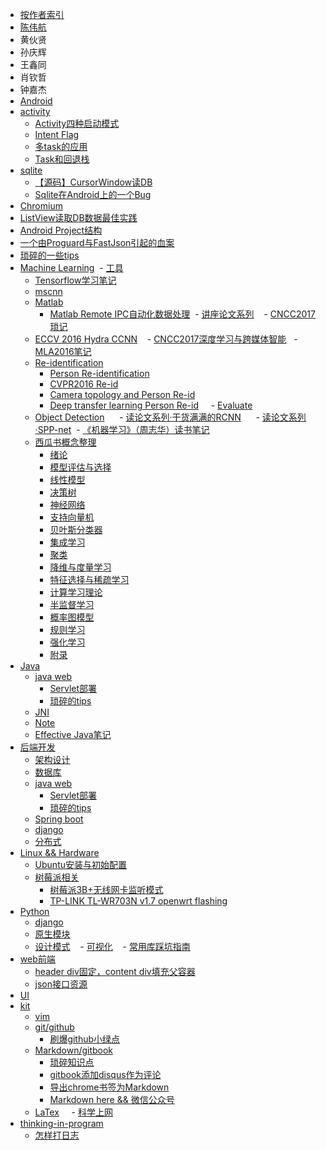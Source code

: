 - [按作者索引](#)
 - [陈伟航](http://cweihang.cn)
 - 黄伙贤
 - 孙庆辉
 - 王鑫同
 - 肖钦哲
 - 钟嘉杰
- [Android](android/README.md)
 - [activity](android/activity/README.md)
   - [Activity四种启动模式](android/activity/Activity四种启动模式.md)
   - [Intent Flag](android/activity/INTENT_FLAG.md)
   - [多task的应用](android/activity/多TASK的应用.md)
   - [Task和回退栈](android/activity/Task和回退栈.md)
 - [sqlite](android/sqlite/README.md)
   - [【源码】CursorWindow读DB](android/sqlite/从源码看ANDROID中SQLITE是怎么通过CURSORWINDOW读DB的.md)
   - [Sqlite在Android上的一个Bug](android/sqlite/SQLITE在ANDROID上的一个BUG.md)
 - [Chromium](android/chromium/README.md)
 - [ListView读取DB数据最佳实践](android/listview_db.md)
 - [Android Project结构](android/Android_project结构.md)
 - [一个由Proguard与FastJson引起的血案](android/一个由PROGUARD与FASTJSON引起的血案.md)
 - [琐碎的一些tips](android/note.md)
- [Machine Learning](ml/README.md)
  - [工具](ml/kit/README.md)
    - [Tensorflow学习笔记](https://github.com/ahangchen/GDLNotes)
    - [mscnn](ml/kit/caffe/mscnn.md)
    - [Matlab](ml/matlab/README.md)
      - [Matlab Remote IPC自动化数据处理](ml/matlab/ripc_auto.md)
  - [讲座论文系列](ml/papers/README.md)
    - [CNCC2017 琐记](ml/papers/cncc2017.md)
    - [ECCV 2016 Hydra CCNN](ml/papers/eccv2016_hydra_ccnn.md)
    - [CNCC2017深度学习与跨媒体智能](ml/papers/cncc_cv.md)
    - [MLA2016笔记](ml/mla_2016.md)
    - [Re-identification](ml/reid/README.md)
      - [Person Re-identification](ml/reid/reid.md)
      - [CVPR2016 Re-id](ml/reid/cvpr-reid.md)
      - [Camera topology and Person Re-id](ml/reid/reid-topo.md)
      - [Deep transfer learning Person Re-id](ml/reid/deep_transfer_learning_person_reid.md)
      - [Evaluate](ml/reid/evaluate.md)
    - [Object Detection](ml/papers/detection/README.md)
      - [读论文系列·干货满满的RCNN](ml/papers/detection/rcnn.md)
      - [读论文系列·SPP-net](ml/papers/detection/sppnet.md)
  - [《机器学习》（周志华）读书笔记](ml/zzh_ml_notes.md)
    - [西瓜书概念整理](ml/melon/README.md)
      - [绪论](ml/melon/ch01.md)
      - [模型评估与选择](ml/melon/ch02.md)
      - [线性模型](ml/melon/ch03.md)
      - [决策树](ml/melon/ch04.md)
      - [神经网络](ml/melon/ch05.md)
      - [支持向量机](ml/melon/ch06.md)
      - [贝叶斯分类器](ml/melon/ch07.md)
      - [集成学习](ml/melon/ch08.md)
      - [聚类](ml/melon/ch09.md)
      - [降维与度量学习](ml/melon/ch10.md)
      - [特征选择与稀疏学习](ml/melon/ch11.md)
      - [计算学习理论](ml/melon/ch12.md)
      - [半监督学习](ml/melon/ch13.md)
      - [概率图模型](ml/melon/ch14.md)
      - [规则学习](ml/melon/ch15.md)
      - [强化学习](ml/melon/ch16.md)
      - [附录](ml/melon/ch17.md)
- [Java](java/README.md)
     - [java web](java/java-web/note.md)
       - [Servlet部署](java/java-web/Servlet组织.md)
       - [琐碎的tips](java/java-web/note.md)
     - [JNI](java/jni/note.md)
     - [Note](java/note.md)
     - [Effective Java笔记](java/ej/l1-new-delete.md)
- [后端开发](backend/README.md)
  - [架构设计](backend/design.md)
  - [数据库](backend/db.md)
  - [java web](java/java-web/note.md)
    - [Servlet部署](java/java-web/Servlet组织.md)
    - [琐碎的tips](java/java-web/note.md)
  - [Spring boot](backend/spring_boot.md)
  - [django](python/django/note.md)
  - [分布式](backend/concurrent.md)
- [Linux && Hardware](linux/note.md)
  - [Ubuntu安装与初始配置](linux/ubuntu_init.md)
  - [树莓派相关](linux/raspbian/README.md)
    - [树莓派3B+无线网卡监听模式](linux/raspbian/rtlwifi.md)
    - [TP-LINK TL-WR703N v1.7 openwrt flashing](linux/raspbian/tlwr703n_openwrt.md)
- [Python](python/README.md)
    - [django](python/django/note.md)
    - [原生模块](python/raw.md)
    - [设计模式](python/design.md)
    - [可视化](python/viz.md)
    - [常用库踩坑指南](python/libs.md)
- [web前端](web-front/README.md)
    - [header div固定，content div填充父容器](web-front/head_content.md)
    - [json接口资源](web-front/json_res.md)
- [UI](UI/README.md)
- [kit](kit/README.md)
     - [vim](kit/vim/note.md)
     - [git/github](kit/git/note.md)
       - [刷爆github小绿点](kit/git/green_blush.md)
     - [Markdown/gitbook](kit/markdown/README.md)
       - [琐碎知识点](kit/markdown/pieces.md)
       - [gitbook添加disqus作为评论](kit/markdown/gitbook_disqus.md)
       - [导出chrome书签为Markdown](kit/markdown/chrome_mark2_md.md)
       - [Markdown here && 微信公众号](kit/markdown/wx_md.md)
     - [LaTex](kit/latex/README.md)
     - [科学上网](kit/ss/README.md)
- [thinking-in-program](thinking-in-program/README.md)
    - [怎样打日志](thinking-in-program/log.md)
